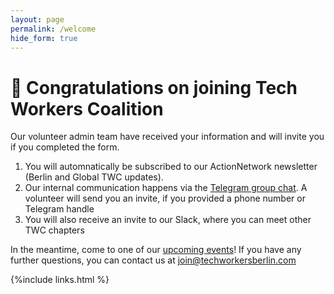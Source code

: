 ```yaml
---
layout: page
permalink: /welcome
hide_form: true
---
```


# 🎉 Congratulations on joining Tech Workers Coalition

Our volunteer admin team have received your information and will invite you if you completed the form. 

1. You will automnatically be subscribed to our ActionNetwork newsletter (Berlin and Global TWC updates).
2. Our internal communication happens via the [Telegram group chat](https://t.me/+-7rD_lN0tP1kNjNi). A volunteer will send you an invite, if you provided a phone number or Telegram handle
3. You will also receive an invite to our Slack, where you can meet other TWC chapters 

In the meantime, come to one of our [upcoming events](/events)! If you have any further questions, you can contact us at join@techworkersberlin.com 

{%include links.html %} 

